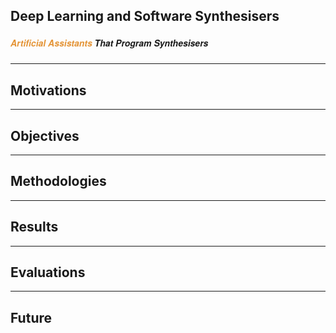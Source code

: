 ## Deep Learning and Software Synthesisers
##### <span style="font-family:Helvetica Neue; font-weight:bold"><span style="color:#e49436">Artificial Assistants</span> That Program Synthesisers</span>

---

## Motivations

---

## Objectives

---

## Methodologies

---

## Results

---

## Evaluations

---

## Future
